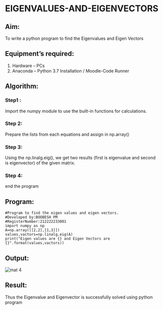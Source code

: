 # EIGENVALUES-AND-EIGENVECTORS
## Aim:
To write a python program to find the Eigenvalues and Eigen Vectors
## Equipment’s required:
1. 	Hardware – PCs
2. 	Anaconda – Python 3.7 Installation / Moodle-Code Runner
## Algorithm:
### Step1 : 
Import the numpy module to use the built-in functions for calculations.
### Step 2: 
Prepare the lists from each equations and assign in np.array()
### Step 3:
Using the np.linalg.eig(),  we get two results (first is eigenvalue and second is eigenvector) of the given matrix.
### Step 4: 
end the program
## Program:
```
#Program to find the eigen values and eigen vectors.
#Developed by:BOOBESH PM 
#RegisterNumber:212222233001
import numpy as np
A=np.array([[2,2],[1,3]])
values,vactors=np.linalg.eig(A)
print("Eigen values are {} and Eigen Vectors are {}".format(values,vactors))
```
## Output:
![mat 4](https://github.com/Boobeshkrishna/EIGENVALUES-AND-EIGENVECTORS/assets/141472052/9fb86e9c-a41a-4a8d-b36e-f4268b9b6220)

## Result:
Thus the Eigenvalue and Eigenvector is successfully solved using python program
